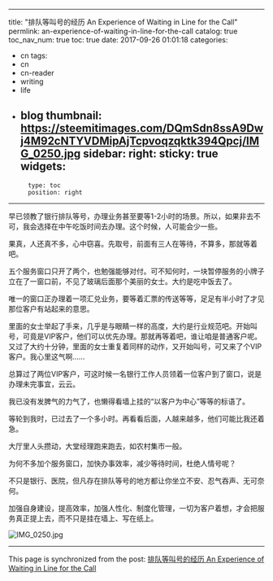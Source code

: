
---
title: "排队等叫号的经历 An Experience of Waiting in Line for the Call"
permlink: an-experience-of-waiting-in-line-for-the-call
catalog: true
toc_nav_num: true
toc: true
date: 2017-09-26 01:01:18
categories:
- cn
tags:
- cn
- cn-reader
- writing
- life
- blog
thumbnail: https://steemitimages.com/DQmSdn8ssA9Dwj4M92cNTYVDMipAjTcpvoqzqktk394Qpcj/IMG_0250.jpg
sidebar:
    right:
        sticky: true
widgets:
    -
        type: toc
        position: right
---


早已领教了银行排队等号，办理业务甚至要等1-2小时的场景。所以，如果非去不可，我会选择在中午吃饭时间去办理。这个时候，人可能会少一些。

果真，人还真不多，心中窃喜。先取号，前面有三人在等待，不算多，那就等着吧。

五个服务窗口只开了两个，也勉强能够对付。可不知何时，一块暂停服务的小牌子立在了一窗口前，不见了玻璃后面那个美丽的女士。大约是吃中饭去了。

唯一的窗口正办理着一项汇兑业务，要等着汇票的传送等等，足足有半小时了才见那位客户有站起来的意思。

里面的女士举起了手来，几乎是与眼睛一样的高度，大约是行业规范吧。开始叫号，可竟是VIP客户，他们可以优先办理。那就再等着吧，谁让咱是普通客户呢。又过了大约十分钟，里面的女士重复着同样的动作，又开始叫号，可又来了个VIP客户。我心里这气啊……

总算过了两位VIP客户，可这时候一名银行工作人员领着一位客户到了窗口，说是办理未完事宜，云云。

我已没有发脾气的力气了，也懒得看墙上挂的“以客户为中心”等等的标语了。

等轮到我时，已过去了一个多小时。再看看后面，人越来越多，他们可能比我还着急。

大厅里人头攒动，大堂经理跑来跑去，如农村集市一般。

为何不多加个服务窗口，加快办事效率，减少等待时间，杜绝人情号呢？

不只是银行、医院，但凡存在排队等号的地方都让你坐立不安、忍气吞声、无可奈何。

加强自身建设，提高效率，加强人性化、制度化管理，一切为客户着想，才会把服务真正提上去，而不只是挂在墙上、写在纸上。

![IMG_0250.jpg](https://steemitimages.com/DQmSdn8ssA9Dwj4M92cNTYVDMipAjTcpvoqzqktk394Qpcj/IMG_0250.jpg)

- - -

This page is synchronized from the post: [排队等叫号的经历 An Experience of Waiting in Line for the Call](https://steemit.com/@bring/an-experience-of-waiting-in-line-for-the-call)
